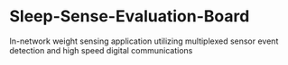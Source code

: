 # Sleep-Sense-Evaluation-Board
In-network weight sensing application utilizing multiplexed sensor event detection and high speed digital communications
